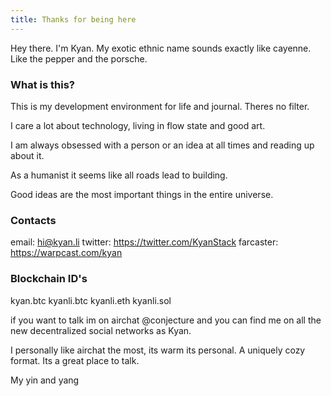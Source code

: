 ```yaml
---
title: Thanks for being here
---
```

Hey there. I'm Kyan.
My exotic ethnic name sounds exactly like cayenne.  Like the pepper and the porsche. 
### What is this?
This is my development environment for life and journal. Theres no filter. 

I care a lot about technology, living in flow state and good art. 

I am always obsessed with a person or an idea at all times and reading up about it. 

As a humanist it seems like all roads lead to building. 

Good ideas are the most important things in the entire universe. 
### Contacts
email: hi@kyan.li
twitter: https://twitter.com/KyanStack
farcaster: https://warpcast.com/kyan

### Blockchain ID's
kyan.btc
kyanli.btc kyanli.eth kyanli.sol 

if you want to talk im on airchat @conjecture and you can find me on all the new decentralized social networks as Kyan. 

I personally like airchat the most, its warm its personal. A uniquely cozy format. Its a great place to talk. 

My yin and yang



